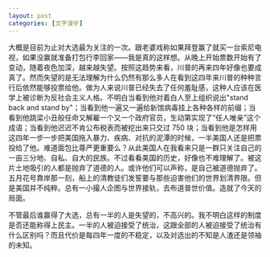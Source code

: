 ```yaml
---
layout: post
categories: [文字漫步]
---
```


大概是目前为止对大选最为关注的一次。跟老婆戏称如果拜登赢了就买一台索尼电视，如果没赢就准备打包行李回家——我是真的这样想。从晚上开始票数开始有了变动，随着夜色加深，越来越失望。按照这趋势来看，川普的再来四年好像也要成真了。然而失望的是无法理解为什么仍然有那么多人在看到这四年来川普的种种言行后依然能够投票给他。做为人来说川普已经失去了任何羞耻感，这种人应该在医学上被诊断为反社会主义人格。不明白当看到他对着白人至上组织说出"stand back and stand by"；当看到他一遍又一遍给新馆病毒挂上各种各样的前缀；当看到他跳梁小丑般任命又解雇一个又一个政府官员，生动第实现了“任人唯亲”这个成语；当看到他迟迟不肯公布税表而被挖出来只交过 750 块；当看到他是怎样用这四年一步一步把美国拖入暴力、疾病、对抗的泥潭的时候，一半美国人还是把票投给了他。难道面包比尊严更重要么？从此美国人在我看来只是一群只关注自己的一亩三分地、自私、自大的民族。不过看看美国的历史，好像也不难理解了。被这片土地吸引的人都是抛弃了道德的人。或许他们可以声称，是自己被道德抛弃了。五月花号靠岸那一刻，船上的清教徒们发誓要与那些迫害他们的世界划清界限。但是美国并不纯粹。总有一小撮人企图与世界接轨，去布道普世价值。造就了今天的局面。

不管最后谁赢得了大选，总有一半的人是失望的，不高兴的。我不明白这样的制度是否还能称得上民主。一半的人被迫接受了统治，这跟全部的人被迫接受了统治有什么区别吗？而且代价是每四年一度的不稳定，以及对选出的不知是人渣还是领袖的未知。
